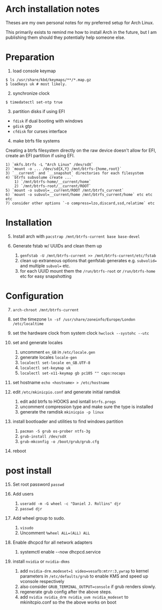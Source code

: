 # Arch installation notes

Theses are my own personal notes for my preferred setup for Arch Linux.

This primarily exists to remind me how to install Arch in the future, but I am
publishing them should they potentially help someone else.

# Preparation

1) load console keymap
```
$ ls /usr/share/kbd/keymaps/**/*.map.gz
$ loadkeys uk # most likely.
```

2) synchronize clock
```
$ timedatectl set-ntp true
```

3) partition disks if using EFI
 - `fdisk` if dual booting with windows
 - `gdisk` gtp
 - `cfdisk` for curses interface

4) make btrfs file systems

Creating a btrfs filesystem directly on the raw device doesn't allow for EFI,
create an EFI partition if using EFI.

    1) `mkfs.btrfs -L "Arch Linux" /dev/sdX`
    2) `mount -o ... /dev/sd{X,Y} /mnt/btrfs-{home,root}`
    3) `__current` and `__snapshot` directories for each filesystem
    4) `btrfs subvolume create ...`
        1) `/mnt/btrfs-home/__current/home`
        2) `/mnt/btrfs-root/__current/ROOT` 
    5) `mount -o subvol=__current/ROOT /mnt/btrfs_current`
    6) `mount -o subvol=__current/home /mnt/btrfs_current/home` etc etc etc
    7) consider other options `-o compress=lzo,discard,ssd,relatime` etc

# Installation

5) Install arch with `pacstrap /mnt/btrfs-current base base-devel`

6) Generate fstab w/ UUIDs and clean them up
    1) `genfstab -U /mnt/btrfs-current >> /mnt/btrfs-current/etc/fstab`
    2) clean up extraneous options that genfstab generates e.g. `subvolid=` and multiple `subvol=` etc.
    3) for each UUID mount them the `/run/btrfs-root` or `/run/btrfs-home` etc for easy snapshotting

# Configuration

7) `arch-chroot /mnt/btrfs-current`

8) set the timezone `ln -sf /usr/share/zoneinfo/Europe/London /etc/localtime`

9) set the hardware clock from system clock `hwclock --systohc --utc`

10) set and generate locales
    1) uncomment `en_GB` in `/etc/locale.gen`
    2) generate locales `locale-gen`
    3) `localectl set-locale en_GB.UTF-8`
    4) `localectl set-keymap uk`
    5) `localectl set-x11-keymap gb pc105 "" caps:nocaps`

11) set hostname `echo <hostname> > /etc/hostname`

12) edit `/etc/mkinicpio.conf` and generate initial ramdisk
    1) edit add btrfs to HOOKS and isntall `btrfs.progs`
    2) uncomment compression type and make sure the type is installed
    3) generate the ramdisk `mkinicpio -p linux`

13) install bootloader and utilities to find windows partition
    1) `pacman -S grub os-prober ntfs-3g` 
    2) `grub-install /dev/sdX`
    3) `grub-mkconfig -o /boot/grub/grub.cfg`

14) reboot

# post install

15) Set root password `passwd`

16) Add users
    1) `useradd -m -G wheel -c "Daniel J. Rollins" djr`
    2) `passwd djr`

17) Add wheel group to sudo.
    1) `visudo`
    2) Uncomment `%wheel ALL=(ALL) ALL`

18) Enable dhcpcd for all network adapters
    1) systemctl enable --now dhcpcd.service
    
19) install `nvidia` or `nvidia-dkms`
    1) add `nvidia-drm.modeset=1 video=vesafb:mtrr:3,ywrap` to kernel parameters in `/etc/defaults/grub` to enable KMS and speed up vconsole respectively
    2) also consider `GRUB_TERMINAL_OUTPUT=console` if grub renders slowly.
    3) regenerate grub config after the above steps.
    4) add `nvidia nvidia_drm nvidia_uvm nvidia_modeset` to mkinitcpio.conf so the the above works on boot

